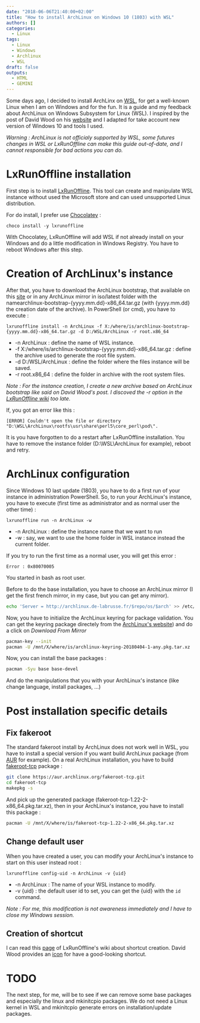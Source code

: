 ```yaml
---
date: "2018-06-06T21:40:00+02:00"
title: "How to install ArchLinux on Windows 10 (1803) with WSL"
authors: []
categories:
  - Linux
tags:
  - Linux
  - Windows
  - Archlinux
  - WSL
draft: false
outputs:
  - HTML
  - GEMINI
---
```


Some days ago, I decided to install ArchLinx on [WSL](https://en.wikipedia.org/wiki/Windows_Subsystem_for_Linux), for get a well-known Linux when I am on Windows and for the fun. It is a guide and my feedback about ArchLinux on Windows Subsystem for Linux (WSL). I inspired by the post of David Wood on his [website](https://davidtw.co/writings/2017/archlinux-on-the-windows-subsystem-for-linux) and I adapted for take account new version of Windows 10 and tools I used.

_Warning : ArchLinux is not officialy supported by WSL, some futures changes in WSL or LxRunOffline can make this guide out-of-date, and I cannot responsible for bad actions you can do._

# LxRunOffline installation

First step is to install [LxRunOffline](https://github.com/DDoSolitary/LxRunOffline). This tool can create and manipulate WSL instance without used the Microsoft store and can used unsupported Linux distribution.

For do install, I prefer use [Chocolatey](https://chocolatey.org/) :

```batch
choco install -y lxrunoffline
```
With Chocolatey, LxRunOffline will add WSL if not already install on your Windows and do a little modification in Windows Registry. You have to reboot Windows after this step.

# Creation of ArchLinux's instance
After that, you have to download the ArchLinux bootstrap, that available on this [site](https://lxrunoffline.apphb.com/download/ArchLinux/) or in any ArchLinux mirror in iso/latest folder with the namearchlinux-bootstrap-{yyyy.mm.dd}-x86_64.tar.gz (with {yyyy.mm.dd} the creation date of the archive). In PowerShell (or cmd), you have to execute :

```batch
lxrunoffline install -n ArchLinux -f X:/where/is/archlinux-bootstrap-{yyyy.mm.dd}-x86_64.tar.gz -d D:/WSL/ArchLinux -r root.x86_64
```

* -n ArchLinux : define the name of WSL instance.
* -f X:/where/is/archlinux-bootstrap-{yyyy.mm.dd}-x86_64.tar.gz : define the archive used to generate the root file system.
* -d D:/WSL/ArchLinux : define the folder where the files instance will be saved.
* -r root.x86_64 : define the folder in archive with the root system files.

_Note : For the instance creation, I create a new archive based on ArchLinux bootstrap like said on David Wood's post. I discoved the -r option in the [LxRunOffline wiki](https://github.com/DDoSolitary/LxRunOffline/wiki) too late._

If, you got an error like this :

```batch
[ERROR] Couldn't open the file or directory "D:\WSL\ArchLinux\rootfs\usr\share\perl5\core_perl\pod\".
```

It is you have forgotten to do a restart after LxRunOffline installation. You have to remove the instance folder (D:\WSL\ArchLinux for example), reboot and retry.

# ArchLinux configuration

Since Windows 10 last update (1803), you have to do a first run of your instance in administration PowerShell. So, to run your ArchLinux's instance, you have to execute (first time as administrator and as normal user the other time) :

```batch
lxrunoffline run -n ArchLinux -w
```

* -n ArchLinux : define the instance name that we want to run
* -w : say, we want to use the home folder in WSL instance instead the current folder.

If you try to run the first time as a normal user, you will get this error :
```batch
Error : 0x80070005
```

You started in bash as root user.

Before to do the base installation, you have to choose an ArchLinux mirror (I get the first french mirror, in my case, but you can get any mirror).
```bash
echo 'Server = http://archlinux.de-labrusse.fr/$repo/os/$arch' >> /etc/pacman.d/mirrorlist 
```
Now, you have to initialize the ArchLinux keyring for package validation. You can get the keyring package directely from the [ArchLinux's website](https://www.archlinux.org/packages/core/any/archlinux-keyring/)) and do a click on _Download From Mirror_
```bash
pacman-key --init
pacman -U /mnt/X/where/is/archlinux-keyring-20180404-1-any.pkg.tar.xz
```
Now, you can install the base packages :
```bash
pacman -Syu base base-devel
```
And do the manipulations that you with your ArchLinux's instance (like change language, install packages, ...)

# Post installation specific details

## Fix fakeroot
The standard fakeroot install by ArchLinux does not work well in WSL, you have to install a special version if you want build ArchLinux package (from [AUR](https://aur.archlinux.org) for example).
On a real ArchLinux installation, you have to build [fakeroot-tcp](https://aur.archlinux.org/packages/fakeroot-tcp) package : 

```bash
git clone https://aur.archlinux.org/fakeroot-tcp.git
cd fakeroot-tcp
makepkg -s
```
And pick up the generated package (fakeroot-tcp-1.22-2-x86_64.pkg.tar.xz), then in your ArchLinux's instance, you have to install this package :

```bash
pacman -U /mnt/X/where/is/fakeroot-tcp-1.22-2-x86_64.pkg.tar.xz
```

## Change default user
When you have created a user, you can modify your ArchLinux's instance to start on this user instead root :
```batch
lxrunoffline config-uid -n ArchLinux -v {uid}
```
* -n ArchLinux : The name of your WSL instance to modify.
* -v {uid} : the default user id to set, you can get the {uid} with the `id` command.

_Note : For me, this modification is not awareness immediately and I have to close my Windows session._

## Creation of shortcut

I can read this [page](https://github.com/DDoSolitary/LxRunOffline/wiki/Creating-shortcuts-to-installations) of LxRunOffline's wiki about shortcut creation. David Wood provides an [icon](https://www.dropbox.com/sh/w3x7ajxwxig3up1/AAAnhLUctzTeAhshV7TJlqcZa?dl=0) for have a good-looking shortcut.

# TODO

The next step, for me, will be to see if we can remove some base packages and especially the linux and mkinitcpio packages. We do not need a Linux kernel in WSL and mkinitcpio generate errors on installation/update packages.
